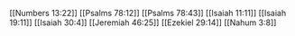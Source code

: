 [[Numbers 13:22]]
[[Psalms 78:12]]
[[Psalms 78:43]]
[[Isaiah 11:11]]
[[Isaiah 19:11]]
[[Isaiah 30:4]]
[[Jeremiah 46:25]]
[[Ezekiel 29:14]]
[[Nahum 3:8]]
